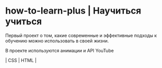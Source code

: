 # how-to-learn-plus | Научиться учиться

Первый проект о том, какие современные и эффективные подходы к обучению можно использовать в своей жизни.

В проекте используются анимации и API YouTube

| CSS | HTML |
